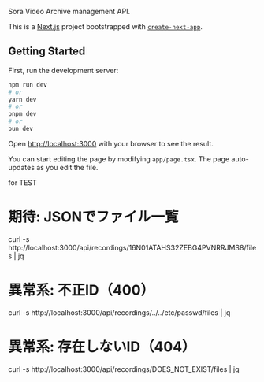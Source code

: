 
Sora Video Archive management API.


This is a [Next.js](https://nextjs.org) project bootstrapped with [`create-next-app`](https://nextjs.org/docs/app/api-reference/cli/create-next-app).

## Getting Started

First, run the development server:

```bash
npm run dev
# or
yarn dev
# or
pnpm dev
# or
bun dev
```

Open [http://localhost:3000](http://localhost:3000) with your browser to see the result.

You can start editing the page by modifying `app/page.tsx`. The page auto-updates as you edit the file.


for TEST

# 期待: JSONでファイル一覧
curl -s http://localhost:3000/api/recordings/16N01ATAHS32ZEBG4PVNRRJMS8/files | jq

# 異常系: 不正ID（400）
curl -s http://localhost:3000/api/recordings/../../etc/passwd/files | jq

# 異常系: 存在しないID（404）
curl -s http://localhost:3000/api/recordings/DOES_NOT_EXIST/files | jq

